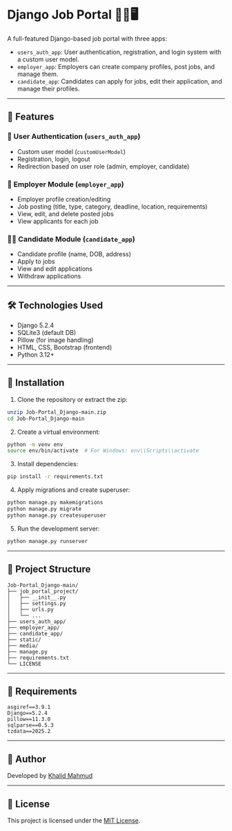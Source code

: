 # Django Job Portal 🧑‍💼🖥️

A full-featured Django-based job portal with three apps:
- `users_auth_app`: User authentication, registration, and login system with a custom user model.
- `employer_app`: Employers can create company profiles, post jobs, and manage them.
- `candidate_app`: Candidates can apply for jobs, edit their application, and manage their profiles.

---

## 🌟 Features

### 🔐 User Authentication (`users_auth_app`)
- Custom user model (`customUserModel`)
- Registration, login, logout
- Redirection based on user role (admin, employer, candidate)

### 🏢 Employer Module (`employer_app`)
- Employer profile creation/editing
- Job posting (title, type, category, deadline, location, requirements)
- View, edit, and delete posted jobs
- View applicants for each job

### 👨‍💼 Candidate Module (`candidate_app`)
- Candidate profile (name, DOB, address)
- Apply to jobs
- View and edit applications
- Withdraw applications

---

## 🛠️ Technologies Used
- Django 5.2.4
- SQLite3 (default DB)
- Pillow (for image handling)
- HTML, CSS, Bootstrap (frontend)
- Python 3.12+

---

## 🚀 Installation

1. Clone the repository or extract the zip:

```bash
unzip Job-Portal_Django-main.zip
cd Job-Portal_Django-main
```

2. Create a virtual environment:

```bash
python -m venv env
source env/bin/activate  # For Windows: env\\Scripts\\activate
```

3. Install dependencies:

```bash
pip install -r requirements.txt
```

4. Apply migrations and create superuser:

```bash
python manage.py makemigrations
python manage.py migrate
python manage.py createsuperuser
```

5. Run the development server:

```bash
python manage.py runserver
```

---

## 📁 Project Structure

```
Job-Portal_Django-main/
├── job_portal_project/
│   ├── __init__.py
│   ├── settings.py
│   ├── urls.py
│   └── ...
├── users_auth_app/
├── employer_app/
├── candidate_app/
├── static/
├── media/
├── manage.py
├── requirements.txt
└── LICENSE
```

---

## 📜 Requirements

```
asgiref==3.9.1
Django==5.2.4
pillow==11.3.0
sqlparse==0.5.3
tzdata==2025.2
```

---

## 👤 Author

Developed by [Khalid Mahmud](https://www.linkedin.com/in/skhalidmahmud)

---

## 📝 License

This project is licensed under the [MIT License](LICENSE).